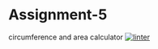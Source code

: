 # Assignment-5
circumference and area calculator
[![linter](https://github.com/helena-rocha/Assignment-5/workflows/linter/badge.svg)](https://github.com/marketplace/actions/super-linter)
